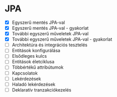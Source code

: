 # JPA

* [x] Egyszerű mentés JPA-val
* [x] Egyszerű mentés JPA-val - gyakorlat
* [x] További egyszerű műveletek JPA-val
* [x] További egyszerű műveletek JPA-val - gyakorlat
* [ ] Architektúra és integrációs tesztelés
* [ ] Entitások konfigurálása
* [ ] Elsődleges kulcs
* [ ] Entitások életciklusa
* [ ] Többértékű attribútumok
* [ ] Kapcsolatok
* [ ] Lekérdezések
* [ ] Haladó lekérdezések
* [ ] Deklaratív tranzakciókezelés
